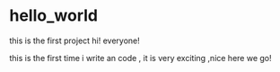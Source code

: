 # hello_world
this is the first project 
hi! everyone!

this is the first time i write an code , it is very exciting ,nice
here we go!

